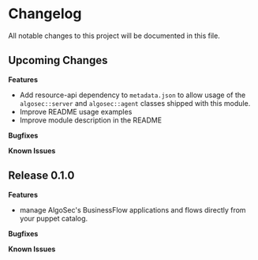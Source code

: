 # Changelog

All notable changes to this project will be documented in this file.

## Upcoming Changes

**Features**

- Add resource-api dependency to `metadata.json` to allow usage of the `algosec::server` and `algosec::agent` classes shipped with this module.
- Improve README usage examples
- Improve module description in the README

**Bugfixes**

**Known Issues**


## Release 0.1.0

**Features**

- manage AlgoSec's BusinessFlow applications and flows directly from your puppet catalog.

**Bugfixes**

**Known Issues**
